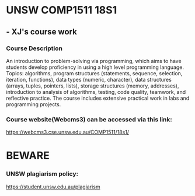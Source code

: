# UNSW COMP1511 18S1
## - XJ's course work

### Course Description
An introduction to problem-solving via programming, which aims to have students develop proficiency in using a high level programming language. Topics: algorithms, program structures (statements, sequence, selection, iteration, functions), data types (numeric, character), data structures (arrays, tuples, pointers, lists), storage structures (memory, addresses), introduction to analysis of algorithms, testing, code quality, teamwork, and reflective practice. The course includes extensive practical work in labs and programming projects.

### Course website(Webcms3) can be accessed via this link:
https://webcms3.cse.unsw.edu.au/COMP1511/18s1/

# BEWARE
### UNSW plagiarism policy:
https://student.unsw.edu.au/plagiarism
